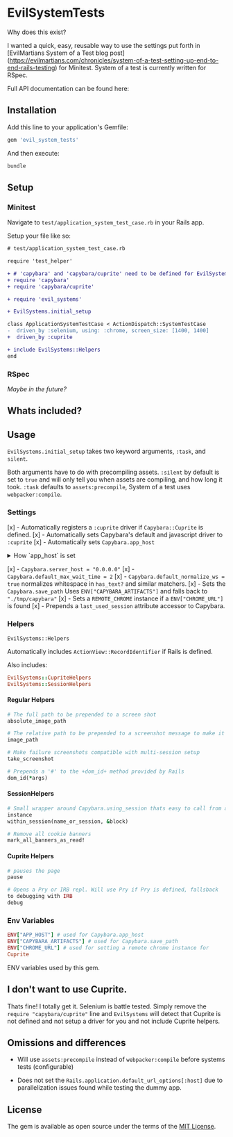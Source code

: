 # EvilSystemTests

Why does this exist?

I wanted a quick, easy, reusable way to use the settings put forth in
[EvilMartians System of a Test blog post] (https://evilmartians.com/chronicles/system-of-a-test-setting-up-end-to-end-rails-testing)
for Minitest. System of a test is currently written for RSpec.

Full API documentation can be found here:


## Installation

Add this line to your application's Gemfile:

```ruby
gem 'evil_system_tests'
```

And then execute:

```bash
bundle
```

## Setup

### Minitest

Navigate to `test/application_system_test_case.rb` in your Rails app.

Setup your file like so:

```diff
# test/application_system_test_case.rb

require 'test_helper'

+ # 'capybara' and 'capybara/cuprite' need to be defined for EvilSystems to work properly.
+ require 'capybara'
+ require 'capybara/cuprite'

+ require 'evil_systems'

+ EvilSystems.initial_setup

class ApplicationSystemTestCase < ActionDispatch::SystemTestCase
-  driven_by :selenium, using: :chrome, screen_size: [1400, 1400]
+  driven_by :cuprite

+ include EvilSystems::Helpers
end
```

### RSpec

*Maybe in the future?*

## Whats included?

## Usage

`EvilSystems.initial_setup` takes two keyword arguments, `:task`, and
`silent`.

Both arguments have to do with precompiling assets.
`:silent` by default is set to `true` and will only tell you when assets
are compiling, and how long it took.
`:task` defaults to `assets:precompile`, System of a test uses
`webpacker:compile`.

### Settings

[x] - Automatically registers a `:cuprite` driver if `Capybara::Cuprite`
is defined.
[x] - Automatically sets Capybara's default and javascript driver to
`:cuprite`
[x] - Automatically sets `Capybara.app_host`

<details>
<summary>How `app_host` is set</summary>

`app_host` will first use `ENV["APP_HOST"]` then falls back to the systems
`hostname` if the `APP_HOST` ENV var is not defined.
If neither are defined, it will then default to `"0.0.0.0"`

</details>

[x] - `Capybara.server_host = "0.0.0.0"`
[x] - `Capybara.default_max_wait_time = 2`
[x] - `Capybara.default_normalize_ws = true` normalizes whitespace in
`has_text?` and similar matchers.
[x] - Sets the `Capybara.save_path` Uses `ENV["CAPYBARA_ARTIFACTS"]` and
falls back to `"./tmp/capybara"`
[x] - Sets a `REMOTE_CHROME` instance if a `ENV["CHROME_URL"]` is found
[x] - Prepends a `last_used_session` attribute accessor to Capybara.

### Helpers

`EvilSystems::Helpers`

Automatically includes `ActionView::RecordIdentifier` if Rails is
defined.

Also includes:

```rb
EvilSystems::CupriteHelpers
EvilSystems::SessionHelpers
```

#### Regular Helpers

```rb
# The full path to be prepended to a screen shot
absolute_image_path

# The relative path to be prepended to a screenshot message to make it clickable
image_path

# Make failure screenshots compatible with multi-session setup
take_screenshot

# Prepends a '#' to the +dom_id+ method provided by Rails
dom_id(*args)
```

#### SessionHelpers

```rb
# Small wrapper around Capybara.using_session thats easy to call from an
instance
within_session(name_or_session, &block)

# Remove all cookie banners
mark_all_banners_as_read!
```

#### Cuprite Helpers

```rb
# pauses the page
pause

# Opens a Pry or IRB repl. Will use Pry if Pry is defined, fallsback
to debugging with IRB
debug
```

### Env Variables

```rb
ENV["APP_HOST"] # used for Capybara.app_host
ENV["CAPYBARA_ARTIFACTS"] # used for Capybara.save_path
ENV["CHROME_URL"] # used for setting a remote chrome instance for
Cuprite
```

ENV variables used by this gem.

## I don't want to use Cuprite.

Thats fine! I totally get it. Selenium is battle tested. Simply remove
the `require "capybara/cuprite"` line and `EvilSystems` will detect that
Cuprite is not defined and not setup a driver for you and not include
Cuprite helpers.

## Omissions and differences

- Will use `assets:precompile` instead of `webpacker:compile` before
  systems tests (configurable)

- Does not set the `Rails.application.default_url_options[:host]` due to
  parallelization issues found while testing the dummy app.

## License

The gem is available as open source under the terms of the [MIT License](https://opensource.org/licenses/MIT).
